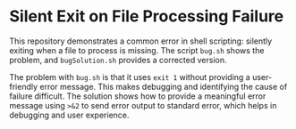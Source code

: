 # Silent Exit on File Processing Failure

This repository demonstrates a common error in shell scripting: silently exiting when a file to process is missing. The script `bug.sh` shows the problem, and `bugSolution.sh` provides a corrected version. 

The problem with `bug.sh` is that it uses `exit 1` without providing a user-friendly error message.  This makes debugging and identifying the cause of failure difficult. The solution shows how to provide a meaningful error message using `>&2` to send error output to standard error, which helps in debugging and user experience. 